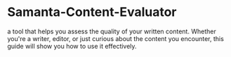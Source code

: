 # Samanta-Content-Evaluator
a tool that helps you assess the quality of your written content. Whether you're a writer, editor, or just curious about the content you encounter, this guide will show you how to use it effectively.
